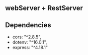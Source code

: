## webServer + RestServer

## Dependencies

- cors: "^2.8.5",
- dotenv: "^16.0.1",
- express: "^4.18.1"